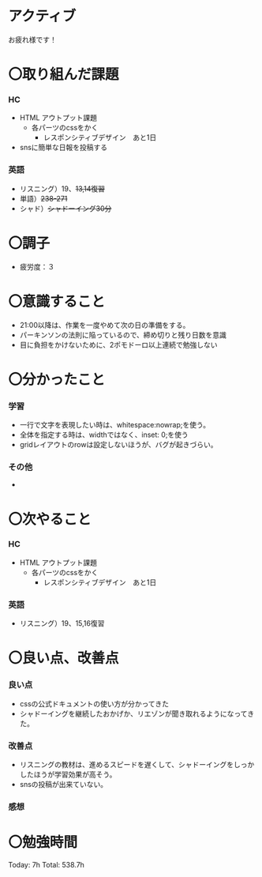 # アクティブ

お疲れ様です！

# 〇取り組んだ課題

### HC

- HTML アウトプット課題
    - 各パーツのcssをかく
        - レスポンシティブデザイン　あと1日
- snsに簡単な日報を投稿する

### 英語

- リスニング）19、~~13,14復習~~
- 単語）~~238-271~~
- シャド）~~シャドーイング30分~~

# 〇調子

- 疲労度：３

# 〇意識すること

- 21:00以降は、作業を一度やめて次の日の準備をする。
- パーキンソンの法則に陥っているので、締め切りと残り日数を意識
- 目に負担をかけないために、2ポモドーロ以上連続で勉強しない

# 〇分かったこと

### 学習

- 一行で文字を表現したい時は、whitespace:nowrap;を使う。
- 全体を指定する時は、widthではなく、inset: 0;を使う
- gridレイアウトのrowは設定しないほうが、バグが起きづらい。

### その他

- 

# 〇次やること

### HC

- HTML アウトプット課題
    - 各パーツのcssをかく
        - レスポンシティブデザイン　あと1日

### 英語

- リスニング）19、15,16復習

# 〇良い点、改善点

### 良い点

- cssの公式ドキュメントの使い方が分かってきた
- シャドーイングを継続したおかげか、リエゾンが聞き取れるようになってきた。

### 改善点

- リスニングの教材は、進めるスピードを遅くして、シャドーイングをしっかしたほうが学習効果が高そう。
- snsの投稿が出来ていない。

### 感想


# 〇勉強時間

Today: 7h Total: 538.7h
